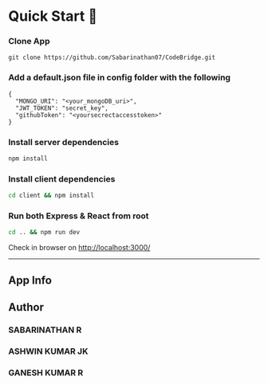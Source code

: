 # Quick Start 🚀

### Clone App

```
git clone https://github.com/Sabarinathan07/CodeBridge.git
```

### Add a default.json file in config folder with the following

```
{
  "MONGO_URI": "<your_mongoDB_uri>",
  "JWT_TOKEN": "secret_key",
  "githubToken": "<yoursecrectaccesstoken>"
}
```

### Install server dependencies

```bash
npm install
```

### Install client dependencies

```bash
cd client && npm install
```

### Run both Express & React from root

```bash
cd .. && npm run dev
```

Check in browser on [http://localhost:3000/](http://localhost:3000/)

---

## App Info

## Author

### SABARINATHAN R
### ASHWIN KUMAR JK
### GANESH KUMAR R


